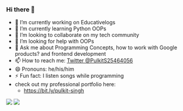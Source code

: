 ### Hi there 👋


- 🔭 I’m currently working on Educativelogs
- 🌱 I’m currently learning Python OOPs
- 👯 I’m looking to collaborate on my tech community
- 🤔 I’m looking for help with OOPs
- 💬 Ask me about Programming Concepts, how to work with Google products? and frontend development
- 📫 How to reach me: <a href="https://twitter.com/pulkits25464056" >Twitter @PulkitS25464056</a>
- 😄 Pronouns: he/his/him
- ⚡ Fun fact: I listen songs while programming
- check out my professional portfolio here:
  - https://bit.ly/pulkit-singh
<img src="https://github-readme-stats.vercel.app/api?username=pulkit0076&&show_icons=true&title_color=ffffff&icon_color=bb2acf&text_color=daf7dc&bg_color=151515">
<img src="https://github-readme-stats.vercel.app/api/top-langs/?username=pulkit0076&theme=dark&hide_langs_below=1">

